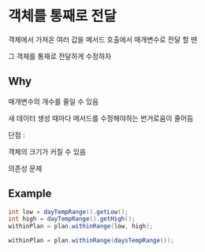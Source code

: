 # 객체를 통째로 전달

객체에서 가져온 여러 갑을 메서드 호출에서 매개변수로 전달 할 땐

그 객체를 통재로 전달하게 수정하자

## Why

매개변수의 개수를 줄일 수 있음

새 데이터 생성 때마다 메서드를 수정해야하는 번거로움이 줄어듬

단점 :

객체의 크기가 커질 수 있음

의존성 문제

## Example

```java
int low = dayTempRange().getLow();
int high = dayTempRange().getHigh();
withinPlan = plan.withinRange(low, high);
```

```java
withinPlan = plan.withinRange(daysTempRange());
```
